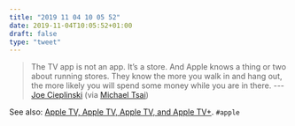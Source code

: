 ```yaml
---
title: "2019 11 04 10 05 52"
date: 2019-11-04T10:05:52+01:00
draft: false
type: "tweet"
---
```

> The TV app is not an app. It’s a store. And Apple knows a thing or two about running stores. They know the more you walk in and hang out, the more likely you will spend some money while you are in there. --- [Joe Cieplinski](https://joecieplinski.com/blog/2019/11/01/its-not-an-app-its-a-store/) (via [Michael Tsai](https://mjtsai.com/blog/2019/11/01/the-tv-app-strategy-tax/))

See also: [Apple TV, Apple TV, Apple TV, and Apple TV+](https://dcurt.is/apple-tv-all-the-way-down). `#apple`
